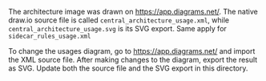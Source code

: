 The architecture image was drawn on https://app.diagrams.net/. The native draw.io
source file is called `central_architecture_usage.xml`, while `central_architecture_usage.svg` is its SVG
export. Same apply for `sidecar_rules_usage.xml`

To change the usages diagram, go to https://app.diagrams.net/ and import the
XML source file. After making changes to the diagram, export the result as SVG.
Update both the source file and the SVG export in this directory.
